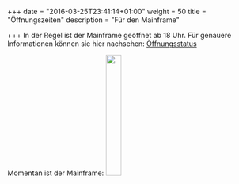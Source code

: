 +++
date = "2016-03-25T23:41:14+01:00"
weight = 50
title = "Öffnungszeiten"
description = "Für den Mainframe"

+++
In der Regel ist der Mainframe geöffnet ab 18 Uhr.
Für genauere Informationen können sie hier nachsehen: [Öffnungsstatus](https://status.mainframe.io/openStats)

Momentan ist der Mainframe:
<img width="25%" src="https://www.kreativitaet-trifft-technik.de/media/img/mainframe-closed.svg" id="mainframe-status" />
